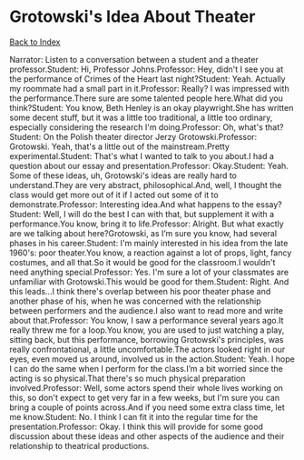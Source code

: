 # Grotowski's Idea About Theater
[Back to Index](https://github.com/windows10010/tpoExtractor/blob/master/README.md)

Narrator: Listen to a conversation between a student and a theater professor.Student: Hi, Professor Johns.Professor: Hey, didn't I see you at the performance of Crimes of the Heart last night?Student: Yeah. Actually my roommate had a small part in it.Professor: Really? I was impressed with the performance.There sure are some talented people here.What did you think?Student: You know, Beth Henley is an okay playwright.She has written some decent stuff, but it was a little too traditional, a little too ordinary, especially considering the research I'm doing.Professor: Oh, what's that?Student: On the Polish theater director Jerzy Grotowski.Professor: Grotowski. Yeah, that's a little out of the mainstream.Pretty experimental.Student: That's what I wanted to talk to you about.I had a question about our essay and presentation.Professor: Okay.Student: Yeah. Some of these ideas, uh, Grotowski's ideas are really hard to understand.They are very abstract, philosophical.And, well, I thought the class would get more out of it if I acted out some of it to demonstrate.Professor: Interesting idea.And what happens to the essay?Student: Well, I will do the best I can with that, but supplement it with a performance.You know, bring it to life.Professor: Alright. But what exactly are we talking about here?Grotowski, as I’m sure you know, had several phases in his career.Student: I'm mainly interested in his idea from the late 1960's: poor theater.You know, a reaction against a lot of props, light, fancy costumes, and all that.So it would be good for the classroom.I wouldn't need anything special.Professor: Yes. I'm sure a lot of your classmates are unfamiliar with Grotowski.This would be good for them.Student: Right. And this leads...I think there's overlap between his poor theater phase and another phase of his, when he was concerned with the relationship between performers and the audience.I also want to read more and write about that.Professor: You know, I saw a performance several years ago.It really threw me for a loop.You know, you are used to just watching a play, sitting back, but this performance, borrowing Grotowski's principles, was really confrontational, a little uncomfortable.The actors looked right in our eyes, even moved us around, involved us in the action.Student: Yeah. I hope I can do the same when I perform for the class.I’m a bit worried since the acting is so physical.That there's so much physical preparation involved.Professor: Well, some actors spend their whole lives working on this, so don't expect to get very far in a few weeks, but I'm sure you can bring a couple of points across.And if you need some extra class time, let me know.Student: No. I think I can fit it into the regular time for the presentation.Professor: Okay. I think this will provide for some good discussion about these ideas and other aspects of the audience and their relationship to theatrical productions.